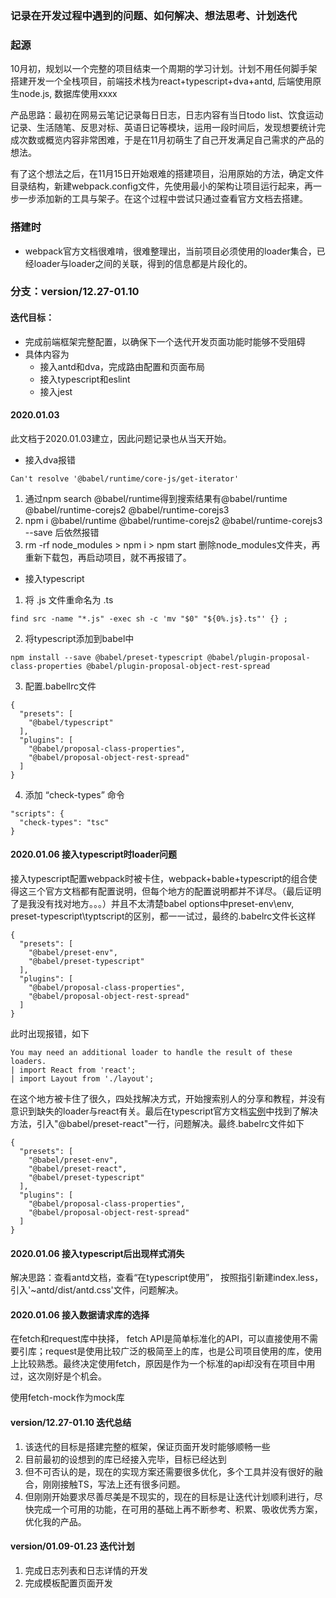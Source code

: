 ### 记录在开发过程中遇到的问题、如何解决、想法思考、计划迭代

### 起源
10月初，规划以一个完整的项目结束一个周期的学习计划。计划不用任何脚手架搭建开发一个全栈项目，前端技术栈为react+typescript+dva+antd, 后端使用原生node.js, 数据库使用xxxx

产品思路：最初在网易云笔记记录每日日志，日志内容有当日todo list、饮食运动记录、生活随笔、反思对标、英语日记等模块，运用一段时间后，发现想要统计完成次数或概览内容非常困难，于是在11月初萌生了自己开发满足自己需求的产品的想法。

有了这个想法之后，在11月15日开始艰难的搭建项目，沿用原始的方法，确定文件目录结构，新建webpack.config文件，先使用最小的架构让项目运行起来，再一步一步添加新的工具与架子。在这个过程中尝试只通过查看官方文档去搭建。

### 搭建时
* webpack官方文档很难啃，很难整理出，当前项目必须使用的loader集合，已经loader与loader之间的关联，得到的信息都是片段化的。

### 分支：version/12.27-01.10
#### 迭代目标：
* 完成前端框架完整配置，以确保下一个迭代开发页面功能时能够不受阻碍
* 具体内容为
  * 接入antd和dva，完成路由配置和页面布局
  * 接入typescript和eslint
  * 接入jest

#### 2020.01.03
此文档于2020.01.03建立，因此问题记录也从当天开始。

* 接入dva报错
```
Can't resolve '@babel/runtime/core-js/get-iterator'
```
1. 通过npm search @babel/runtime得到搜索结果有@babel/runtime @babel/runtime-corejs2 @babel/runtime-corejs3
2. npm i @babel/runtime @babel/runtime-corejs2 @babel/runtime-corejs3 --save 后依然报错
3. rm -rf node_modules > npm i > npm start 删除node_modules文件夹，再重新下载包，再启动项目，就不再报错了。

*  接入typescript
1. 将 .js 文件重命名为 .ts
```
find src -name "*.js" -exec sh -c 'mv "$0" "${0%.js}.ts"' {} ;
```
2. 将typescript添加到babel中
```
npm install --save @babel/preset-typescript @babel/plugin-proposal-class-properties @babel/plugin-proposal-object-rest-spread
```
3. 配置.babellrc文件
```
{
  "presets": [
    "@babel/typescript"
  ],
  "plugins": [
    "@babel/proposal-class-properties",
    "@babel/proposal-object-rest-spread"
  ]
}
```
4. 添加 “check-types” 命令
```
"scripts": {
  "check-types": "tsc"
}
```
#### 2020.01.06 接入typescript时loader问题
接入typescript配置webpack时被卡住，webpack+bable+typescript的组合使得这三个官方文档都有配置说明，但每个地方的配置说明都并不详尽。（最后证明了是我没有找对地方。。。）并且不太清楚babel options中preset-env\env, preset-typescript\typtscript的区别，都一一试过，最终的.babelrc文件长这样
```
{
  "presets": [
    "@babel/preset-env",
    "@babel/preset-typescript"
  ],
  "plugins": [
    "@babel/proposal-class-properties",
    "@babel/proposal-object-rest-spread"
  ]
}
```
此时出现报错，如下
```
You may need an additional loader to handle the result of these loaders.
| import React from 'react';
| import Layout from './layout';
```
在这个地方被卡住了很久，四处找解决方式，开始搜索别人的分享和教程，并没有意识到缺失的loader与react有关。最后在typescript官方文档[实例](https://www.tslang.cn/samples/index.html)中找到了解决方法，引入"@babel/preset-react"一行，问题解决。最终.babelrc文件如下
```
{
  "presets": [
    "@babel/preset-env",
    "@babel/preset-react",
    "@babel/preset-typescript"
  ],
  "plugins": [
    "@babel/proposal-class-properties",
    "@babel/proposal-object-rest-spread"
  ]
}
```

#### 2020.01.06 接入typescript后出现样式消失
解决思路：查看antd文档，查看“在typescript使用”， 按照指引新建index.less，引入'~antd/dist/antd.css'文件，问题解决。

#### 2020.01.06 接入数据请求库的选择
在fetch和request库中抉择， fetch API是简单标准化的API，可以直接使用不需要引库；request是使用比较广泛的极简至上的库，也是公司项目使用的库，使用上比较熟悉。最终决定使用fetch，原因是作为一个标准的api却没有在项目中用过，这次刚好是个机会。

使用fetch-mock作为mock库

#### version/12.27-01.10 迭代总结
1. 该迭代的目标是搭建完整的框架，保证页面开发时能够顺畅一些
2. 目前最初的设想到的库已经接入完毕，目标已经达到
3. 但不可否认的是，现在的实现方案还需要很多优化，多个工具并没有很好的融合，刚刚接触TS，写法上还有很多问题。
4. 但刚刚开始要求尽善尽美是不现实的，现在的目标是让迭代计划顺利进行，尽快完成一个可用的功能，在可用的基础上再不断参考、积累、吸收优秀方案，优化我的产品。

#### version/01.09-01.23 迭代计划
1. 完成日志列表和日志详情的开发
2. 完成模板配置页面开发